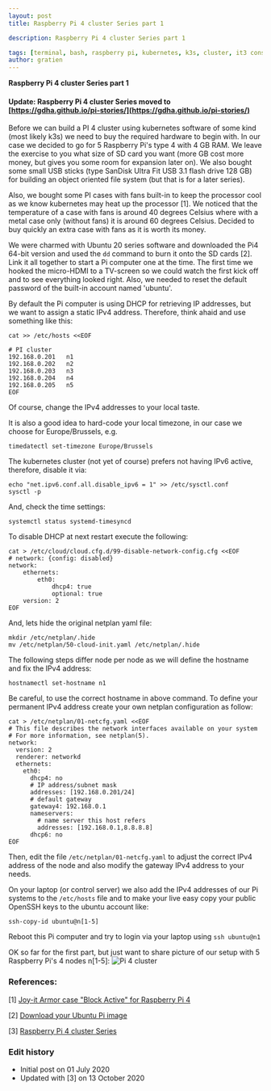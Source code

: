 ```yaml
---
layout: post
title: Raspberry Pi 4 cluster Series part 1

description: Raspberry Pi 4 cluster Series part 1

tags: [terminal, bash, raspberry pi, kubernetes, k3s, cluster, it3 consultants]
author: gratien
---
```


<strong>Raspberry Pi 4 cluster Series part 1</strong>

#### Update: Raspberry Pi 4 cluster Series moved to [https://gdha.github.io/pi-stories/](https://gdha.github.io/pi-stories/)

Before we can build a PI 4 cluster using kubernetes software of some kind (most likely k3s) we need to buy the required hardware to begin with. In our case we decided to go for 5 Raspberry Pi's type 4 with 4 GB RAM. We leave the exercise to you what size of SD card you want (more GB cost more money, but gives you some room for expansion later on). We also bought some small USB sticks (type SanDisk Ultra Fit USB 3.1 flash drive 128 GB) for building an object oriented file system (but that is for a later series).

Also, we bought some PI cases with fans built-in to keep the processor cool as we know kubernetes may heat up the processor [1]. We noticed that the temperature of a case with fans is around 40 degrees Celsius where with a metal case only (without fans) it is around 60 degrees Celsius. Decided to buy quickly an extra case with fans as it is worth its money.

We were charmed with Ubuntu 20 series software and downloaded the Pi4 64-bit version and used the `dd` command to burn it onto the SD cards [2].
Link it all together to start a Pi computer one at the time. The first time we hooked the micro-HDMI to a TV-screen so we could watch the first kick off and to see everything looked right. Also, we needed to reset the default password of the built-in account named 'ubuntu'.

By default the Pi computer is using DHCP for retrieving IP addresses, but we want to assign a static IPv4 address. Therefore, think ahaid and use something like this:

    cat >> /etc/hosts <<EOF
    
    # PI cluster
    192.168.0.201   n1
    192.168.0.202   n2
    192.168.0.203   n3
    192.168.0.204   n4
    192.168.0.205   n5
    EOF

Of course, change the IPv4 addresses to your local taste.

It is also a good idea to hard-code your local timezone, in our case we choose for Europe/Brussels, e.g.

    timedatectl set-timezone Europe/Brussels

The kubernetes cluster (not yet of course) prefers not having IPv6 active, therefore, disable it via:

    echo "net.ipv6.conf.all.disable_ipv6 = 1" >> /etc/sysctl.conf 
    sysctl -p

And, check the time settings:

    systemctl status systemd-timesyncd

To disable DHCP at next restart execute the following:

    cat > /etc/cloud/cloud.cfg.d/99-disable-network-config.cfg <<EOF
    # network: {config: disabled}
    network:
        ethernets:
            eth0:
                dhcp4: true
                optional: true
        version: 2
    EOF

And, lets hide the original netplan yaml file:

    mkdir /etc/netplan/.hide
    mv /etc/netplan/50-cloud-init.yaml /etc/netplan/.hide

The following steps differ node per node as we will define the hostname and fix the IPv4 address:

    hostnamectl set-hostname n1

Be careful, to use the correct hostname in above command. To define your permanent IPv4 address create your own netplan configuration as follow:

    cat > /etc/netplan/01-netcfg.yaml <<EOF
    # This file describes the network interfaces available on your system
    # For more information, see netplan(5).
    network:
      version: 2
      renderer: networkd
      ethernets:
        eth0:
          dhcp4: no
          # IP address/subnet mask
          addresses: [192.168.0.201/24]
          # default gateway
          gateway4: 192.168.0.1
          nameservers:
            # name server this host refers
            addresses: [192.168.0.1,8.8.8.8]
          dhcp6: no
    EOF

Then, edit the file `/etc/netplan/01-netcfg.yaml` to adjust the correct IPv4 address of the node and also modify the gateway IPv4 address to your needs.

On your laptop (or control server) we also add the IPv4 addresses of our Pi systems to the `/etc/hosts` file and to make your live easy copy your public OpenSSH keys to the ubuntu account like:

    ssh-copy-id ubuntu@n[1-5]

Reboot this Pi computer and try to login via your laptop using `ssh ubuntu@n1`

OK so far for the first part, but just want to share picture of our setup with 5 Raspberry Pi's 4 nodes n[1-5]:
<img src="{{ site.url }}/images/my-pi-cluster.jpg" border="0" alt="Pi 4 cluster"/>


### References:

[1] [Joy-it Armor case "Block Active" for Raspberry Pi 4](https://joy-it.net/en/products/RB-ALUcase+07FAN)

[2] [Download your Ubuntu Pi image](https://ubuntu.com/download/raspberry-pi)

[3] [Raspberry Pi 4 cluster Series](https://gdha.github.io/pi-stories/)

### Edit history

- Initial post on 01 July 2020
- Updated with [3] on 13 October 2020
